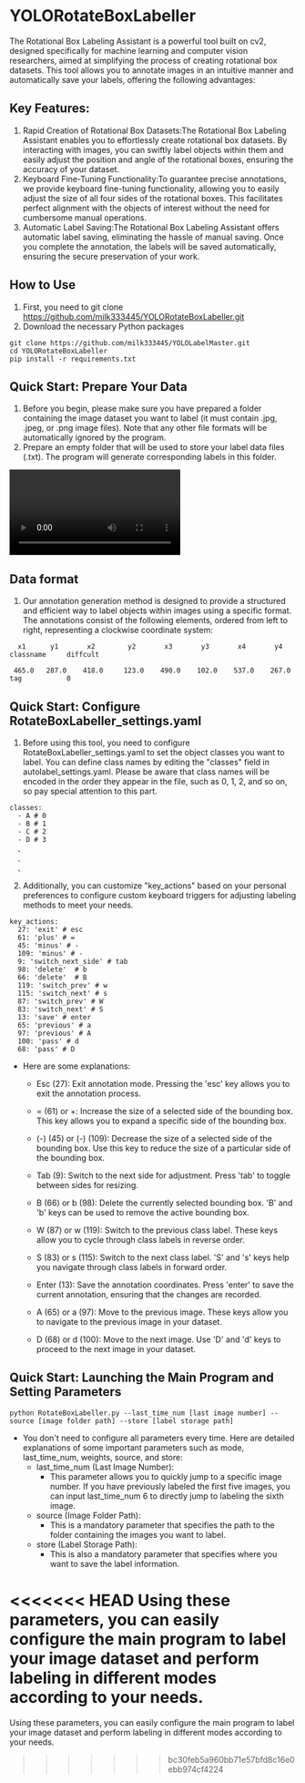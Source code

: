 # YOLORotateBoxLabeller

The Rotational Box Labeling Assistant is a powerful tool built on cv2, designed specifically for machine learning and computer vision researchers, aimed at simplifying the process of creating rotational box datasets. This tool allows you to annotate images in an intuitive manner and automatically save your labels, offering the following advantages:

## Key Features:
1. Rapid Creation of Rotational Box Datasets:The Rotational Box Labeling Assistant enables you to effortlessly create rotational box datasets. By interacting with images, you can swiftly label objects within them and easily adjust the position and angle of the rotational boxes, ensuring the accuracy of your dataset.
2. Keyboard Fine-Tuning Functionality:To guarantee precise annotations, we provide keyboard fine-tuning functionality, allowing you to easily adjust the size of all four sides of the rotational boxes. This facilitates perfect alignment with the objects of interest without the need for cumbersome manual operations.
3. Automatic Label Saving:The Rotational Box Labeling Assistant offers automatic label saving, eliminating the hassle of manual saving. Once you complete the annotation, the labels will be saved automatically, ensuring the secure preservation of your work.

## How to Use
1. First, you need to git clone https://github.com/milk333445/YOLORotateBoxLabeller.git
2. Download the necessary Python packages
```python=
git clone https://github.com/milk333445/YOLOLabelMaster.git
cd YOLORotateBoxLabeller
pip install -r requirements.txt
```

## Quick Start: Prepare Your Data
1. Before you begin, please make sure you have prepared a folder containing the image dataset you want to label (it must contain .jpg, .jpeg, or .png image files). Note that any other file formats will be automatically ignored by the program.
2. Prepare an empty folder that will be used to store your label data files (.txt). The program will generate corresponding labels in this folder.

![example](example/example.mp4)



## Data format
1. Our annotation generation method is designed to provide a structured and efficient way to label objects within images using a specific format. The annotations consist of the following elements, ordered from left to right, representing a clockwise coordinate system:
```python=
  x1      y1       x2        y2       x3       y3       x4       y4       classname     diffcult

 465.0   287.0    418.0     123.0    490.0    102.0    537.0    267.0        tag           0
```

## Quick Start: Configure RotateBoxLabeller_settings.yaml
1. Before using this tool, you need to configure RotateBoxLabeller_settings.yaml to set the object classes you want to label. You can define class names by editing the "classes" field in autolabel_settings.yaml. Please be aware that class names will be encoded in the order they appear in the file, such as 0, 1, 2, and so on, so pay special attention to this part.
```python=
classes:
  - A # 0
  - B # 1
  - C # 2
  - D # 3
  、
  、
  、
```

2. Additionally, you can customize "key_actions" based on your personal preferences to configure custom keyboard triggers for adjusting labeling methods to meet your needs.
```python=
key_actions:
  27: 'exit' # esc
  61: 'plus' # =
  45: 'minus' # -
  109: 'minus' # -
  9: 'switch_next_side' # tab
  98: 'delete'  # b
  66: 'delete'  # B
  119: 'switch_prev' # w
  115: 'switch_next' # s
  87: 'switch_prev' # W
  83: 'switch_next' # S
  13: 'save' # enter
  65: 'previous' # a
  97: 'previous' # A
  100: 'pass' # d
  68: 'pass' # D
```
- Here are some explanations:
  - Esc (27): Exit annotation mode. Pressing the 'esc' key allows you to exit the annotation process.

  - = (61) or +: Increase the size of a selected side of the bounding box. This key allows you to expand a specific side of the bounding box.

  - (-) (45) or (-) (109): Decrease the size of a selected side of the bounding box. Use this key to reduce the size of a particular side of the bounding box.

  - Tab (9): Switch to the next side for adjustment. Press 'tab' to toggle between sides for resizing.

  - B (66) or b (98): Delete the currently selected bounding box. 'B' and 'b' keys can be used to remove the active bounding box.

  - W (87) or w (119): Switch to the previous class label. These keys allow you to cycle through class labels in reverse order.

  - S (83) or s (115): Switch to the next class label. 'S' and 's' keys help you navigate through class labels in forward order.

  - Enter (13): Save the annotation coordinates. Press 'enter' to save the current annotation, ensuring that the changes are recorded.

  - A (65) or a (97): Move to the previous image. These keys allow you to navigate to the previous image in your dataset.

  - D (68) or d (100): Move to the next image. Use 'D' and 'd' keys to proceed to the next image in your dataset.

## Quick Start: Launching the Main Program and Setting Parameters
```python=
python RotateBoxLabeller.py --last_time_num [last image number] --source [image folder path] --store [label storage path]
```
- You don't need to configure all parameters every time. Here are detailed explanations of some important parameters such as mode, last_time_num, weights, source, and store:
  - last_time_num (Last Image Number):
    - This parameter allows you to quickly jump to a specific image number. If you have previously labeled the first five images, you can input last_time_num 6 to directly jump to labeling the sixth image.
  - source (Image Folder Path):
    - This is a mandatory parameter that specifies the path to the folder containing the images you want to label. 
  - store (Label Storage Path):
    - This is also a mandatory parameter that specifies where you want to save the label information.
   
<<<<<<< HEAD
Using these parameters, you can easily configure the main program to label your image dataset and perform labeling in different modes according to your needs.
=======
Using these parameters, you can easily configure the main program to label your image dataset and perform labeling in different modes according to your needs.
>>>>>>> bc30feb5a960bb71e57bfd8c16e0ebb974cf4224
